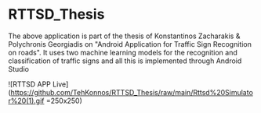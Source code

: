 # RTTSD_Thesis
The above application is part of the thesis of Konstantinos Zacharakis & Polychronis Georgiadis on "Android Application for Traffic Sign Recognition on roads". It uses two machine learning models for the recognition and classification of traffic signs and all this is implemented through Android Studio

![RTTSD APP Live](https://github.com/TehKonnos/RTTSD_Thesis/raw/main/Rttsd%20Simulator%20(1).gif =250x250)
